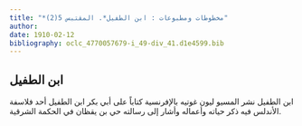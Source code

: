 ```yaml
---
title: "*مخطوطات ومطبوعات : ابن الطفيل*. المقتبس 5(2)"
author: 
date: 1910-02-12
bibliography: oclc_4770057679-i_49-div_41.d1e4599.bib
---
```




##  ابن الطفيل 


 ابن الطفيل  نشر  المسيو ليون غوتيه  بالإفرنسية كتاباً  على  أبي بكر ابن الطفيل  أحد  فلاسفة  الأندلس  فيه   ذكر حياته وأعماله وأشار إلى رسالته حي بن يقظان في الحكمة الشرقية. 
